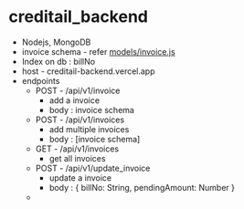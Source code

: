 # creditail_backend
- Nodejs, MongoDB
- invoice schema - refer [models/invoice.js](models/invoice.js)
- Index on db : billNo
- host - creditail-backend.vercel.app
- endpoints
    - POST - /api/v1/invoice
        - add a invoice
        - body : invoice schema
    - POST - /api/v1/invoices 
        - add multiple invoices
        - body : [invoice schema]      
    - GET - /api/v1/invoices      
        - get all invoices  
    - POST - /api/v1/update_invoice 
        - update a invoice
        - body : { billNo: String, pendingAmount: Number }
    - 
